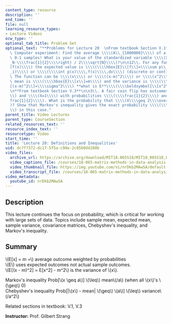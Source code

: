 ```yaml
---
content_type: resource
description: ''
end_time: ''
file: null
learning_resource_types:
- Lecture Videos
ocw_type: ''
optional_tab_title: Problem Set
optional_text: "**Problems for Lecture 20  \nFrom textbook Section V.1**\n\n10\\.\
  \ Computer experiment: Find the average \\\\(A\\_{1000000}\\\\) of a million random\
  \ 0-1 samples! What is your value of the standardized variable \\\\(X=\\\\left(A\\\
  _N-\\\\frac{1}{2}\\\\right) / 2\\\\sqrt{N}\\\\)?\n\n12\\. For any function \\\\\
  (f(x)\\\\) the expected value is \\\\(\\\\hbox{E}\\[f\\]=\\\\sum p\\_i\\\\, f(x\\\
  _i)\\\\) or \\\\(\\\\int p(x)\\\\,f(x)\\\\,dx\\\\) (discrete or continuous probability).\
  \ The function can be \\\\(x\\\\) or \\\\((x-m)^2\\\\) or \\\\(x^2\\\\).\n\nIf the\
  \ mean is \\\\(\\\\hbox{E}\\[x\\]=m\\\\) and the variance is \\\\(\\\\hbox{E}\\\
  [(x-m)^2\\]=\\\\sigma^2\\\\) **what is E**\\\\(\\\\boldsymbol{\\[x^2\\]}\\\\)?\n\
  \n**From textbook Section V.3**\n\n3\\. A fair coin flip has outcomes \\\\(X=0\\\
  \\) and \\\\(X=1\\\\) with probabilities \\\\(\\\\frac{1}{2}\\\\) and \\\\(\\\\\
  frac{1}{2}\\\\). What is the probability that \\\\(X\\\\geq 2\\\\overline{X}\\\\\
  )? Show that Markov's inequality gives the exact probability \\\\(\\\\overline{X}/2\\\
  \\) in this case."
parent_title: Video Lectures
parent_type: CourseSection
related_resources_text: ''
resource_index_text: ''
resourcetype: Video
start_time: ''
title: 'Lecture 20: Definitions and Inequalities'
uid: dc7f7372-dc17-5f5a-c98e-2c85b0d4280b
video_files:
  archive_url: https://archive.org/download/MIT18.065S18/MIT18_065S18_Lecture20_300k.mp4
  video_captions_file: /courses/18-065-matrix-methods-in-data-analysis-signal-processing-and-machine-learning-spring-2018/26848226b04056a681e84eafb354ade0_nrDkb2MAwSA.vtt
  video_thumbnail_file: https://img.youtube.com/vi/nrDkb2MAwSA/default.jpg
  video_transcript_file: /courses/18-065-matrix-methods-in-data-analysis-signal-processing-and-machine-learning-spring-2018/e241472e4bb39dd6c40e2730ebc3f1fd_nrDkb2MAwSA.pdf
video_metadata:
  youtube_id: nrDkb2MAwSA
---
```


Description
-----------

This lecture continues the focus on probability, which is critical for working with large sets of data. Topics include sample mean, expected mean, sample variance, covariance matrices, Chebyshev's inequality, and Markov's inequality.

Summary
-------

\\(E\[x\] = m =\\) average outcome weighted by probabilities  
\\(E\\) uses expected outcomes not actual sample outcomes.  
\\(E\[(x - m)^2\] = E\[x^2\] - m^2\\) is the variance of \\(x\\).

Markov's inequality Prob\[\\(x \\geq a\\)\] \\(\\leq\\) mean\\(/a\\) (when all \\(x\\)'s \\(\\geq\\) 0)  
Chebyshev's inequality Prob\[|\\(x\\) - mean| \\(\\geq\\) \\(a\\)\] \\(\\leq\\) variance\\(/a^2\\)

Related sections in textbook: V.1, V.3

**Instructor:** Prof. Gilbert Strang

